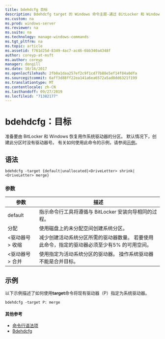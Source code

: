 ```yaml
---
title: bdehdcfg 目标
description: Bdehdcfg target 的 Windows 命令主题-通过 BitLocker 和 Windows 恢复将分区准备用作系统驱动器。
ms.custom: na
ms.prod: windows-server
ms.reviewer: na
ms.suite: na
ms.technology: manage-windows-commands
ms.tgt_pltfrm: na
ms.topic: article
ms.assetid: f761d25d-8349-4ac7-ac46-6bb340a4348f
author: coreyp-at-msft
ms.author: coreyp
manager: dongill
ms.date: 10/16/2017
ms.openlocfilehash: 2fb0a1daa257ef2c9f1cd77b88e5ef14f84a0dfa
ms.sourcegitcommit: 6aff3d88ff22ea141a6ea6572a5ad8dd6321f199
ms.translationtype: MT
ms.contentlocale: zh-CN
ms.lasthandoff: 09/27/2019
ms.locfileid: "71382177"
---
```

# <a name="bdehdcfg-target"></a>bdehdcfg：目标



准备要由 BitLocker 和 Windows 恢复用作系统驱动器的分区。 默认情况下，创建此分区时没有驱动器号。 有关如何使用此命令的示例，请参阅[示例](#BKMK_Examples)。

## <a name="syntax"></a>语法

```
bdehdcfg -target {default|unallocated|<DriveLetter> shrink|<DriveLetter> merge}
```

### <a name="parameters"></a>参数

|参数|描述|
|---------|-----------|
|default|指示命令行工具将遵循与 BitLocker 安装向导相同的过程。|
|分配|使用磁盘上的未分配空间创建系统分区。|
|\<驱动器号 > 收缩|减少创建活动系统分区所需的驱动器数量。 若要使用此命令，指定的驱动器必须至少有5% 的可用空间。|
|\<驱动器号 > 合并|使用指定为活动系统分区的驱动器。 操作系统驱动器不能是合并目标。|

## <a name="BKMK_Examples"></a>示例

以下示例描述了如何使用**target**命令将现有驱动器（P）指定为系统驱动器。
```
bdehdcfg -target P: merge
```

#### <a name="additional-references"></a>其他参考

-   [命令行语法项](command-line-syntax-key.md)
-   [Bdehdcfg](bdehdcfg.md)